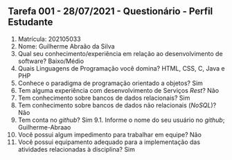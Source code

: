 ## Tarefa 001 - 28/07/2021 - Questionário - Perfil Estudante

1. Matrícula: 202105033
2. Nome: Guilherme Abraão da Silva
3. Qual seu conhecimento/experiência em relação ao desenvolvimento de software? Baixo/Médio
4. Quais Linguagens de Programação você domina? HTML, CSS, C, Java e PHP
5. Conhece o paradigma de programação orientado a objetos? Sim
6. Tem alguma experiência com desenvolvimento de Serviços _Rest_? Não
7. Tem conhecimento sobre bancos de dados relacionais? Sim
8. Tem conhecimento sobre bancos de dados não relacionais (_NoSQL_)? Não
9. Tem conta no _github_? Sim 
  9.1.  Informe o nome do seu usuário no _github_; Guilherme-Abraao
10. Você possui algum impedimento para trabalhar em equipe? Não
11. Você possui equipamento adequado para a implementação das atividades relacionadas à disciplina? Sim


